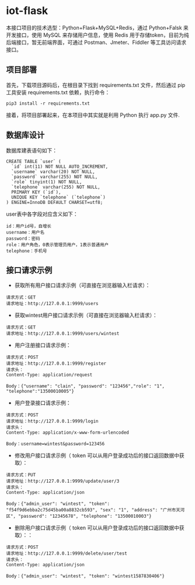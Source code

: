 # iot-flask

本接口项目的技术选型：Python+Flask+MySQL+Redis，通过 Python+Falsk 来开发接口，使用 MySQL 来存储用户信息，使用 Redis 用于存储token，目前为纯后端接口，暂无前端界面，可通过 Postman、Jmeter、Fiddler 等工具访问请求接口。

## 项目部署

首先，下载项目源码后，在根目录下找到 requirements.txt 文件，然后通过 pip 工具安装 requirements.txt 依赖，执行命令：

```
pip3 install -r requirements.txt
```

接着，将项目部署起来，在本项目中其实就是利用 Python 执行 app.py 文件.

## 数据库设计

数据库建表语句如下：

```
CREATE TABLE `user` (
  `id` int(11) NOT NULL AUTO_INCREMENT,
  `username` varchar(20) NOT NULL,
  `password` varchar(255) NOT NULL,
  `role` tinyint(1) NOT NULL,
  `telephone` varchar(255) NOT NULL,
  PRIMARY KEY (`id`),
  UNIQUE KEY `telephone` (`telephone`)
) ENGINE=InnoDB DEFAULT CHARSET=utf8;
```

user表中各字段对应含义如下：

```
id：用户id号，自增长
username：用户名
password：密码
role：用户角色，0表示管理员用户，1表示普通用户
telephone：手机号
```

## 接口请求示例

- 获取所有用户接口请求示例（可直接在浏览器输入栏请求）：

```
请求方式：GET
请求地址：http://127.0.0.1:9999/users
```

- 获取wintest用户接口请求示例（可直接在浏览器输入栏请求）：

```
请求方式：GET
请求地址：http://127.0.0.1:9999/users/wintest
```

- 用户注册接口请求示例：

```
请求方式：POST
请求地址：http://127.0.0.1:9999/register
请求头：
Content-Type: application/request

Body：{"username": "clain", "password": "123456","role": "1", "telephone":"13500010005"}
```

- 用户登录接口请求示例：

```
请求方式：POST
请求地址：http://127.0.0.1:9999/login
请求头：
Content-Type: application/x-www-form-urlencoded

Body：username=wintest&password=123456
```

- 修改用户接口请求示例（ token 可以从用户登录成功后的接口返回数据中获取）：

```
请求方式：PUT
请求地址：http://127.0.0.1:9999/update/user/3
请求头：
Content-Type: application/json

Body：{"admin_user": "wintest", "token": "f54f9d6ebba2c75d45ba00a8832cb593", "sex": "1", "address": "广州市天河区", "password": "12345678", "telephone": "13500010003"}
```

- 删除用户接口请求示例（ token 可以从用户登录成功后的接口返回数据中获取）：：

```
请求方式：POST
请求地址：http://127.0.0.1:9999/delete/user/test
请求头：
Content-Type: application/json

Body：{"admin_user": "wintest", "token": "wintest1587830406"}
```
